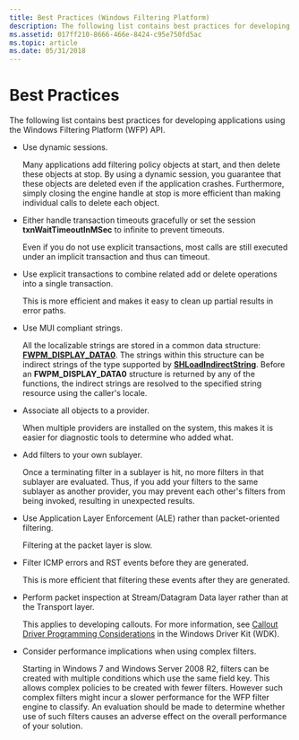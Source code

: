 ```yaml
---
title: Best Practices (Windows Filtering Platform)
description: The following list contains best practices for developing applications using the Windows Filtering Platform (WFP) API.
ms.assetid: 017ff210-8666-466e-8424-c95e750fd5ac
ms.topic: article
ms.date: 05/31/2018
---
```


# Best Practices

The following list contains best practices for developing applications using the Windows Filtering Platform (WFP) API.

-   Use dynamic sessions.

    Many applications add filtering policy objects at start, and then delete these objects at stop. By using a dynamic session, you guarantee that these objects are deleted even if the application crashes. Furthermore, simply closing the engine handle at stop is more efficient than making individual calls to delete each object.

-   Either handle transaction timeouts gracefully or set the session **txnWaitTimeoutInMSec** to infinite to prevent timeouts.

    Even if you do not use explicit transactions, most calls are still executed under an implicit transaction and thus can timeout.

-   Use explicit transactions to combine related add or delete operations into a single transaction.

    This is more efficient and makes it easy to clean up partial results in error paths.

-   Use MUI compliant strings.

    All the localizable strings are stored in a common data structure: [**FWPM\_DISPLAY\_DATA0**](/windows/desktop/api/Fwptypes/ns-fwptypes-fwpm_display_data0). The strings within this structure can be indirect strings of the type supported by [**SHLoadIndirectString**](/windows/win32/api/shlwapi/nf-shlwapi-shloadindirectstring). Before an **FWPM\_DISPLAY\_DATA0** structure is returned by any of the functions, the indirect strings are resolved to the specified string resource using the caller's locale.

-   Associate all objects to a provider.

    When multiple providers are installed on the system, this makes it is easier for diagnostic tools to determine who added what.

-   Add filters to your own sublayer.

    Once a terminating filter in a sublayer is hit, no more filters in that sublayer are evaluated. Thus, if you add your filters to the same sublayer as another provider, you may prevent each other's filters from being invoked, resulting in unexpected results.

-   Use Application Layer Enforcement (ALE) rather than packet-oriented filtering.

    Filtering at the packet layer is slow.

-   Filter ICMP errors and RST events before they are generated.

    This is more efficient that filtering these events after they are generated.

-   Perform packet inspection at Stream/Datagram Data layer rather than at the Transport layer.

    This applies to developing callouts. For more information, see [Callout Driver Programming Considerations](/windows-hardware/drivers/network/callout-driver-programming-considerations) in the Windows Driver Kit (WDK).

-   Consider performance implications when using complex filters.

    Starting in Windows 7 and Windows Server 2008 R2, filters can be created with multiple conditions which use the same field key. This allows complex policies to be created with fewer filters. However such complex filters might incur a slower performance for the WFP filter engine to classify. An evaluation should be made to determine whether use of such filters causes an adverse effect on the overall performance of your solution.

 

 